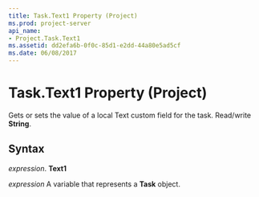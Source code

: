 ```yaml
---
title: Task.Text1 Property (Project)
ms.prod: project-server
api_name:
- Project.Task.Text1
ms.assetid: dd2efa6b-0f0c-85d1-e2dd-44a80e5ad5cf
ms.date: 06/08/2017
---
```



# Task.Text1 Property (Project)

Gets or sets the value of a local Text custom field for the task. Read/write **String**.


## Syntax

 _expression_. **Text1**

 _expression_ A variable that represents a **Task** object.


